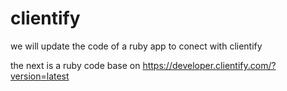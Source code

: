 # clientify
we will update the code of a ruby app to conect with clientify

the next is a ruby code base on https://developer.clientify.com/?version=latest
